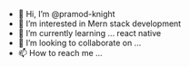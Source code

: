 - 👋 Hi, I’m @pramod-knight
- 👀 I’m interested in Mern stack development
- 🌱 I’m currently learning ... react native
- 💞️ I’m looking to collaborate on ...
- 📫 How to reach me ...

<!---
pramod-knight/pramod-knight is a ✨ special ✨ repository because its `README.md` (this file) appears on your GitHub profile.
You can click the Preview link to take a look at your changes.
--->
